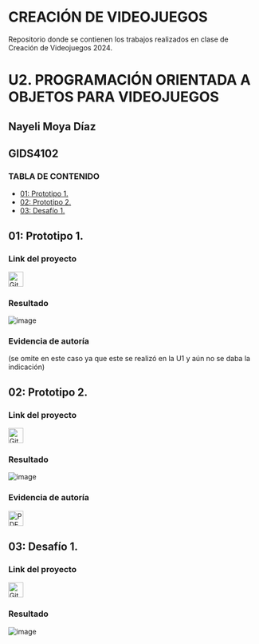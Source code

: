 # CREACIÓN DE VIDEOJUEGOS
Repositorio donde se contienen los trabajos realizados en clase de Creación de Videojuegos 2024. 

# U2. PROGRAMACIÓN ORIENTADA A OBJETOS PARA VIDEOJUEGOS
## Nayeli Moya Díaz
## GIDS4102

### **TABLA DE CONTENIDO**
- [01: Prototipo 1.](#01-Prototipo-1)
- [02: Prototipo 2.](#02-Prototipo-2)
- [03: Desafío 1.](#03-Desafío-1)

## 01: Prototipo 1.
### Link del proyecto
<a href="https://github.com/nayemoya/CreacionDeVideojuegos/blob/main/Prototipo%201.unitypackage">
    <img src="https://upload.wikimedia.org/wikipedia/commons/thumb/4/4f/GitHub-Mark-Light.svg/120px-GitHub-Mark-Light.svg.png" alt="GitHub" width="30"/>
</a>

### Resultado
![image](https://github.com/user-attachments/assets/5ff69f88-5fad-42c9-a1e8-e90e2c4246c8)

### Evidencia de autoría
(se omite en este caso ya que este se realizó en la U1 y aún no se daba la indicación)

## 02: Prototipo 2.
### Link del proyecto
<a href="https://github.com/nayemoya/CreacionDeVideojuegos/blob/main/Prototipo%202.unitypackage">
    <img src="https://upload.wikimedia.org/wikipedia/commons/thumb/4/4f/GitHub-Mark-Light.svg/120px-GitHub-Mark-Light.svg.png" alt="GitHub" width="30"/>
</a>

### Resultado
![image](https://github.com/user-attachments/assets/2190a48c-9379-48b5-9713-79d624488cc6)

### Evidencia de autoría
<a href="https://github.com/user-attachments/files/17249023/LECCION02_NayeliMoyaDiaz.pdf">
    <img src="https://upload.wikimedia.org/wikipedia/commons/8/87/PDF_file_icon.svg" alt="PDF" width="30"/>
</a>

## 03: Desafío 1.
### Link del proyecto
<a href="https://github.com/nayemoya/CreacionDeVideojuegos/blob/main/Desaf%C3%ADo%201.unitypackage">
    <img src="https://upload.wikimedia.org/wikipedia/commons/thumb/4/4f/GitHub-Mark-Light.svg/120px-GitHub-Mark-Light.svg.png" alt="GitHub" width="30"/>
</a>

### Resultado
![image](https://github.com/user-attachments/assets/c2f39376-1368-4145-8a04-6494b8c27206)
